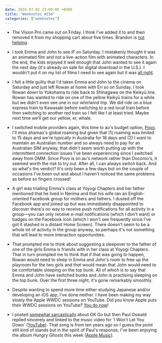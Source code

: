 ```yaml
---
date: 2024-07-02 23:09:00 +0900
title: "Weeknotes #234"
categories: ["weeknotes"]
---
```


- The Vision Pro came out on Friday. I think I've added it to and then removed it from my shopping cart about five times. Brandon is [not helping](https://sangsara.net/2024/06/30/week-26-24/).

- I took Emma and John to see _IF_ on Saturday. I mistakenly thought it was an animated film and not a live-action film with animated characters. In the end, the kids enjoyed it well enough that John wanted to see it again the next day (it's already on sale for digital download in the U.S.). I wouldn't put it on my list of films I need to see again but it was [all right](https://letterboxd.com/pyrmont/film/if-2024/).

- I felt a little guilty that I'd taken Emma and John to the cinema on Saturday and just left Rowan at home with Eri so on Sunday, I took Rowan down to Yokohama to ride back to Shinagawa on the Keikyū line. Rowan has wanted to ride on one of the yellow Keikyū trains for a while but we didn't even see one in our whirlwind trip. We did ride on a blue express train to Kawasaki before switching to a red local train before then switching to another red train so I felt like I at least tried. Maybe next time we'll get our yellow, er, whale.

- I switched mobile providers again, this time to au's budget option, [Povo](https://povo.jp/). I'll miss ahamao's global roaming but given that (1) roaming was limited to 15 days and we're typically in Australia for 18 days and (2) I want to maintain an Australian number and so always need to pay for an Australian SIM anyway, that didn't seem worth putting up with the intermittent connection issues I've been experiencing since I switched away from DMM. Since Povo is on au's network rather than Docomo's, it seemed worth the risk to try out. After all, I can always switch back. And so what's the verdict? It's only been a few days but on the couple of occasions I've been out and about I haven't noticed the same problems as before so fingers crossed!

- A girl was trialling Emma's class at Yoyogi Chapters and her father mentioned that he lived in Nerima and that his wife ran an English-oriented Facebook group for mothers and fathers. I dusted off the Facebook app and joined up but was immediately disappointed to discover there's no way to receive push notifications for all activity in a group—you can only receive e-mail notifications (which I don't want) or badges on the Facebook icon (which I won't see frequently since I've got it stashed in a distant Home Screen). There doesn't seem to be a whole lot of activity in the group anyway, so perhaps it's not something that will lead to more interaction opportunities.

- That prompted me to think about suggesting a sleepover to the father of one of the girls Emma is friends with in her class at Yoyogi Chapters. That in turn prompted me to think that if that was going to happen, Rowan would need to sleep in Emma and John's room to free up the playroom for the two girls and _that_ would mean that John would need to be comfortable sleeping on the top bunk. All of which is to say that Emma and John have switched bunks and John is practising sleeping on the top bunk. Over the first three night, it's gone remarkably smoothly.

- Despite wanting to spend more time either studying Japanese and/or developing an iOS app, I've done neither. I have been making my way slowly the Apple WWDC sessions on YouTube. Did you know Apple puts their WWDC sessions on YouTube? [You do now](https://www.youtube.com/@AppleDeveloper)!

- I posted [somewhat sarcastically](https://updates.inqk.net/post/1719148320.html) about OK Go but then Paul Oswald replied sincerely and linked to the music video for 'I Won't Let You Down' ([YouTube](https://m.youtube.com/watch?v=u1ZB_rGFyeU)). That song is from ten years ago so I guess the point still kind of stands but in the spirit of Paul's response, I've been enjoying the album _Hungry Ghosts_ this week ([Apple Music](https://music.apple.com/us/album/hungry-ghosts/1451526184)).
